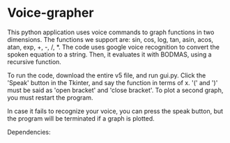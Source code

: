 # Voice-grapher

This python application uses voice commands to graph functions in two dimensions.
The functions we support are:
sin, cos, log, tan, asin, acos, atan, exp, +, -, /, *.
The code uses google voice recognition to convert the spoken equation to a string.
Then, it evaluates it with BODMAS, using a recursive function.

To run the code, download the entire v5 file, and run gui.py. 
Click the 'Speak' button in the Tkinter, and say the function in terms of x.
'(' and ')' must be said as 'open bracket' and 'close bracket'.
To plot a second graph, you must restart the program.

In case it fails to recognize your voice, you can press the speak button, but the program
will be terminated if a graph is plotted.

Dependencies: 
